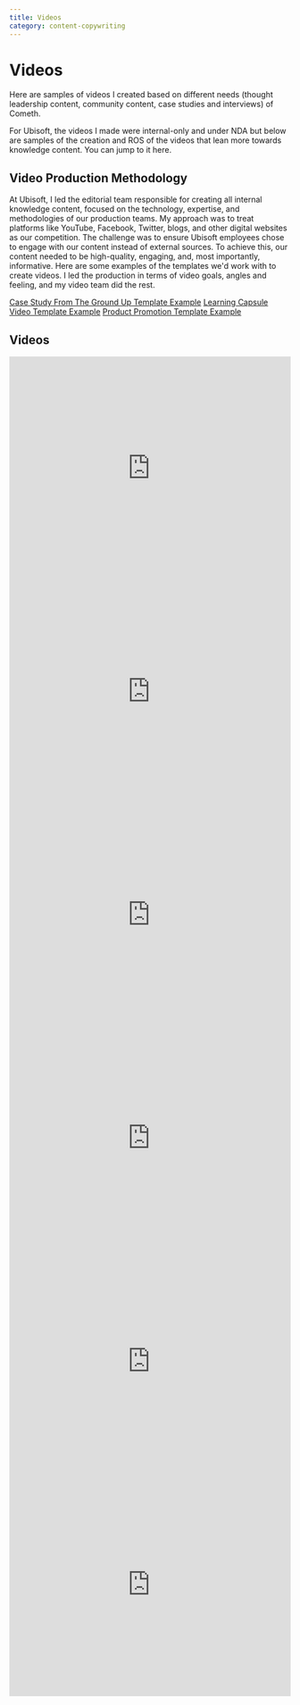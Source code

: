 ```yaml
---
title: Videos
category: content-copywriting
---
```


# Videos

Here are samples of videos I created based on different needs (thought leadership content, community content, case studies and interviews) of Cometh.

For Ubisoft, the videos I made were internal-only and under NDA but below are samples of the creation and ROS of the videos that lean more towards knowledge content. You can jump to it here.

## Video Production Methodology 

At Ubisoft, I led the editorial team responsible for creating all internal knowledge content, focused on the technology, expertise, and methodologies of our production teams. My approach was to treat platforms like YouTube, Facebook, Twitter, blogs, and other digital websites as our competition. The challenge was to ensure Ubisoft employees chose to engage with our content instead of external sources. To achieve this, our content needed to be high-quality, engaging, and, most importantly, informative. Here are some examples of the templates we'd work with to create videos. I led the production in terms of video goals, angles and feeling, and my video team did the rest.

[Case Study From The Ground Up Template Example](https://docs.google.com/document/d/1z7Nu_PB3TcEiIFhD7-SsxO1gSvvpSy9YPt5zKBmY0QY/edit?tab=t.0)
[Learning Capsule Video Template Example](https://docs.google.com/document/d/1v5vQ3VNcsQv4j_2lL-IfPImmfA76jFe4-3MMVTGPpFo/edit?tab=t.0)
[Product Promotion Template Example](https://docs.google.com/document/d/1oRQ51vGNOxAk1InWigB_6XaTLt3weXurxOcbwK4XecI/edit?tab=t.0)

## Videos

<div class="grid md:grid-cols-2 gap-8 not-prose">
  <div class="w-full" style="height: 400px;">
    <iframe width="100%" height="100%" src="https://www.youtube.com/embed/vqEcFyq-EE4" frameborder="0" allow="accelerometer; autoplay; clipboard-write; encrypted-media; gyroscope; picture-in-picture" allowfullscreen class="rounded-lg"></iframe>
  </div>

  <div class="w-full" style="height: 400px;">
    <iframe width="100%" height="100%" src="https://www.youtube.com/embed/Ah8ejc2ScEQ" frameborder="0" allow="accelerometer; autoplay; clipboard-write; encrypted-media; gyroscope; picture-in-picture" allowfullscreen class="rounded-lg"></iframe>
  </div>

  <div class="w-full" style="height: 400px;">
    <iframe width="100%" height="100%" src="https://www.youtube.com/embed/zO4XIpSOYak" frameborder="0" allow="accelerometer; autoplay; clipboard-write; encrypted-media; gyroscope; picture-in-picture" allowfullscreen class="rounded-lg"></iframe>
  </div>

  <div class="w-full" style="height: 400px;">
    <iframe width="100%" height="100%" src="https://www.youtube.com/embed/i5sg4nFjGTU" frameborder="0" allow="accelerometer; autoplay; clipboard-write; encrypted-media; gyroscope; picture-in-picture" allowfullscreen class="rounded-lg"></iframe>
  </div>

  <div class="w-full" style="height: 400px;">
    <iframe width="100%" height="100%" src="https://www.youtube.com/embed/5BB96y-zSdQ" frameborder="0" allow="accelerometer; autoplay; clipboard-write; encrypted-media; gyroscope; picture-in-picture" allowfullscreen class="rounded-lg"></iframe>
  </div>

  <div class="w-full" style="height: 400px;">
    <iframe width="100%" height="100%" src="https://www.youtube.com/embed/MU3UB_bVmUA" frameborder="0" allow="accelerometer; autoplay; clipboard-write; encrypted-media; gyroscope; picture-in-picture" allowfullscreen class="rounded-lg"></iframe>
  </div>
</div>
